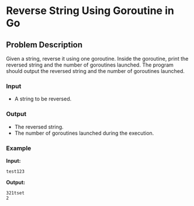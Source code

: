 # Reverse String Using Goroutine in Go

## Problem Description

Given a string, reverse it using one goroutine. Inside the goroutine, print the reversed string and the number of goroutines launched. The program should output the reversed string and the number of goroutines launched.

### Input

- A string to be reversed.

### Output

- The reversed string.
- The number of goroutines launched during the execution.

### Example

**Input:**

```
test123
```

**Output:**

```
321tset
2
```